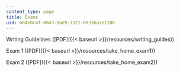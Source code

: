 ```yaml
---
content_type: page
title: Exams
uid: b04e0c4f-0843-9ae9-1321-b8336a7e110b
---
```


Writing Guidelines ([PDF]({{< baseurl >}}/resources/writing_guides))

Exam 1 ([PDF]({{< baseurl >}}/resources/take_home_exam1))

Exam 2 ([PDF]({{< baseurl >}}/resources/take_home_exam2))